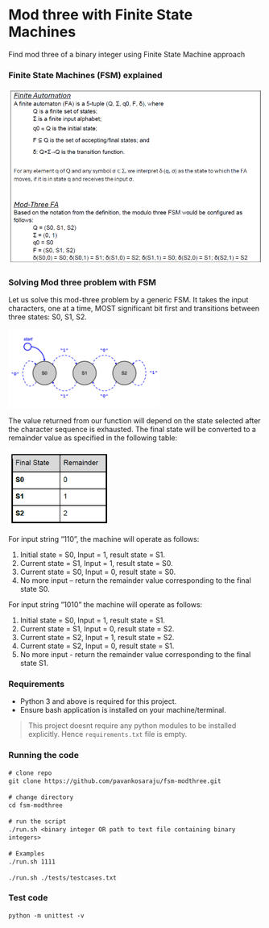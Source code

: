 # Mod three with Finite State Machines
Find mod three of a binary integer using Finite State Machine approach

### Finite State Machines (FSM) explained

<img src="./misc/eq.png" alt="drawing" width="600"/>

### Solving Mod three problem with FSM

Let us solve this mod-three problem by a generic FSM. It takes the input characters, one at a time, MOST significant bit first and transitions between three states: S0, S1, S2.

<img src="./misc/graph.png" alt="drawing" width="300"/>


The value returned from our function will depend on the state selected after the character sequence is exhausted. The final state will be converted to a remainder value as specified in the following table:

<img src="./misc/table.png" alt="drawing" width="200"/>


For input string ”110”, the machine will operate as follows:

1. Initial state = S0, Input = 1, result state = S1.
2. Current state = S1, Input = 1, result state = S0.
3. Current state = S0, Input = 0, result state = S0.
4. No more input – return the remainder value corresponding to the final state S0.

For input string ”1010” the machine will operate as follows:
1. Initial state = S0, Input = 1, result state = S1.
2. Current state = S1, Input = 0, result state = S2.
3. Current state = S2, Input = 1, result state = S2.
4. Current state = S2, Input = 0, result state = S1.
5. No more input - return the remainder value corresponding to the final state S1.

### Requirements
- Python 3 and above is required for this project.
- Ensure bash application is installed on your machine/terminal.

> This project doesnt require any python modules to be installed explicitly. Hence `requirements.txt` file is empty.

### Running the code


```
# clone repo
git clone https://github.com/pavankosaraju/fsm-modthree.git

# change directory
cd fsm-modthree

# run the script
./run.sh <binary integer OR path to text file containing binary integers>

# Examples
./run.sh 1111

./run.sh ./tests/testcases.txt
```

### Test code

```
python -m unittest -v
```
